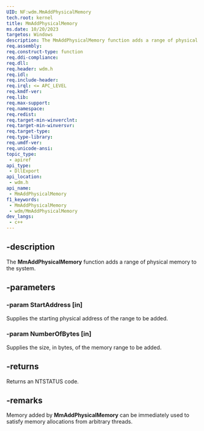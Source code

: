 ```yaml
---
UID: NF:wdm.MmAddPhysicalMemory
tech.root: kernel
title: MmAddPhysicalMemory
ms.date: 10/20/2023
targetos: Windows
description: The MmAddPhysicalMemory function adds a range of physical memory to the system.
req.assembly: 
req.construct-type: function
req.ddi-compliance: 
req.dll: 
req.header: wdm.h
req.idl: 
req.include-header: 
req.irql: <= APC_LEVEL
req.kmdf-ver: 
req.lib: 
req.max-support: 
req.namespace: 
req.redist: 
req.target-min-winverclnt: 
req.target-min-winversvr:
req.target-type: 
req.type-library: 
req.umdf-ver: 
req.unicode-ansi: 
topic_type:
 - apiref
api_type:
 - DllExport
api_location:
 - wdm.h
api_name:
 - MmAddPhysicalMemory
f1_keywords:
 - MmAddPhysicalMemory
 - wdm/MmAddPhysicalMemory
dev_langs:
 - c++
---
```


## -description

The **MmAddPhysicalMemory** function adds a range of physical memory to the system.

## -parameters

### -param StartAddress [in]

Supplies the starting physical address of the range to be added.

### -param NumberOfBytes [in]

Supplies the size, in bytes, of the memory range to be added.

## -returns

Returns an NTSTATUS code.

## -remarks

Memory added by **MmAddPhysicalMemory** can be immediately used to satisfy memory allocations from arbitrary threads.
